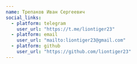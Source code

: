 ```yaml
---
name: Трепаков Иван Сергеевич
social_links:
  - platform: telegram
    user_url: "https://t.me/liontiger23"
  - platform: email
    user_url: "mailto:liontiger23@gmail.com"
  - platform: github
    user_url: "https://github.com/liontiger23"
---
```

